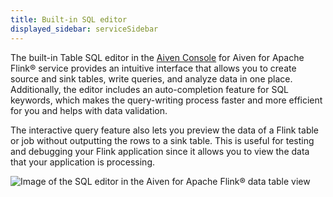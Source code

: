 ```yaml
---
title: Built-in SQL editor
displayed_sidebar: serviceSidebar
---
```


The built-in Table SQL editor in the [Aiven
Console](https://console.aiven.io/) for Aiven for Apache Flink® service
provides an intuitive interface that allows you to create source and
sink tables, write queries, and analyze data in one place. Additionally,
the editor includes an auto-completion feature for SQL keywords, which
makes the query-writing process faster and more efficient for you and
helps with data validation.

The interactive query feature also lets you preview the data of a Flink
table or job without outputting the rows to a sink table. This is useful
for testing and debugging your Flink application since it allows you to
view the data that your application is processing.

![Image of the SQL editor in the Aiven for Apache Flink® data table view](/images/content/products/flink/flink_sql_editor.png)
